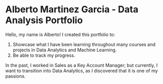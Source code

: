# Alberto Martinez Garcia - Data Analysis Portfolio
Hello, my name is Alberto! I created this portfolio to: 
1. Showcase what I have been learning throughout many courses and projects in Data Analytics and Machine Learning.
2. Be able to track my progress.
 
In the past, I worked in Sales as a Key Account Manager; but currently, I want to transition into Data Analytics, as I discovered that it is one of my passions.

